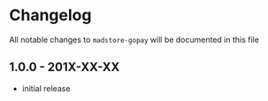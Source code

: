 # Changelog

All notable changes to `madstore-gopay` will be documented in this file

## 1.0.0 - 201X-XX-XX

- initial release
